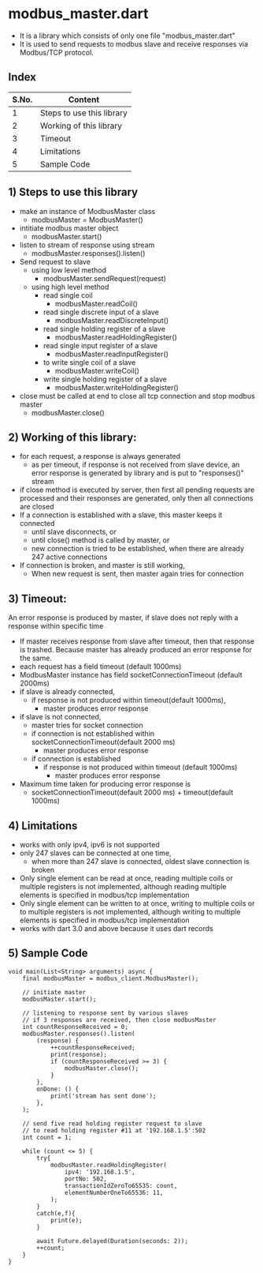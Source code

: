 # modbus_master.dart
-   It is a library which consists of only one file "modbus_master.dart"
-   It is used to send requests to modbus slave and receive responses via Modbus/TCP  protocol.


## Index
S.No.|Content
---|-----
1|Steps to use this library
2|Working of this library
3|Timeout
4|Limitations
5|Sample Code

## 1) Steps to use this library
-   make an instance of ModbusMaster class
    -   modbusMaster = ModbusMaster()
-   intitiate modbus master object
    -   modbusMaster.start()
-   listen to stream of response using stream
    -   modbusMaster.responses().listen()
-   Send request to slave
    -   using low level method
        - modbusMaster.sendRequest(request)
    -   using high level method
        -   read single coil
            -   modbusMaster.readCoil()
        -   read single discrete input of a slave
            -   modbusMaster.readDiscreteInput()
        -   read single holding register of a slave    
            - modbusMaster.readHoldingRegister()
        -   read single input register of a slave
            - modbusMaster.readInputRegister()
        -   to write single coil of a slave
            - modbusMaster.writeCoil()
        -   write single holding register of a slave
            - modbusMaster.writeHoldingRegister()
-   close must be called at end to close all tcp connection and stop modbus master
    - modbusMaster.close()


## 2) Working of this library:
- for each request, a response is always generated
    - as per timeout, if response is not received from slave device, an error response is generated by library and is put to "responses()" stream
- if close method is executed by server, then first all pending requests are processed and their responses are generated, only then all connections are closed
- If a connection is established with a slave, this master keeps it connected
    - until slave disconnects, or
    - until close() method is called by master, or
    - new connection is tried to be established, when there are already 247 active connections
- If connection is broken, and master is still working,
    - When new request is sent, then master again tries for connection

## 3) Timeout: 
An error response is produced by master, if slave does not reply with a response within specific time
- If master receives response from slave after timeout, then that response is trashed. Because master has already produced an error response for the same.
- each request has a field timeout (default 1000ms)
- ModbusMaster instance has field socketConnectionTimeout (default 2000ms)
- if slave is already connected,
    - if response is not produced within timeout(default 1000ms),
        - master produces error response
- if slave is not connected,
    - master tries for socket connection
    - if connection is not established within socketConnectionTimeout(default 2000 ms)
        - master produces error response
    - if connection is established
        -   if response is not produced within timeout (default 1000ms)
            - master produces error response
- Maximum time taken for producing error response is
    - socketConnectionTimeout(default 2000 ms) + timeout(default 1000ms)

## 4) Limitations
- works with only ipv4, ipv6 is not supported
- only 247 slaves can be connected at one time,
    - when more than 247 slave is connected, oldest slave connection is broken
- Only single element can be read at once, reading multiple coils or multiple registers is not implemented, although reading multiple elements is specified in modbus/tcp implementation
- Only single element can be written to at once, writing to multiple coils or to multiple registers is not implemented, although writing to multiple elements is specified in modbus/tcp implementation
- works with dart 3.0 and above because it uses dart records

## 5) Sample Code

```
void main(List<String> arguments) async {
    final modbusMaster = modbus_client.ModbusMaster();
    
    // initiate master
    modbusMaster.start();
       
    // listening to response sent by various slaves
    // if 3 responses are received, then close modbusMaster
    int countResponseReceived = 0;
    modbusMaster.responses().listen(
        (response) {
            ++countResponseReceived;
            print(response);
            if (countResponseReceived >= 3) {
                modbusMaster.close();
            }
        },
        onDone: () {
            print('stream has sent done');
        },
    );

    // send five read holding register request to slave
    // to read holding register #11 at '192.168.1.5':502
    int count = 1;
           
    while (count <= 5) {
        try{
            modbusMaster.readHoldingRegister(
                ipv4: '192.168.1.5',
                portNo: 502,
                transactionIdZeroTo65535: count,
                elementNumberOneTo65536: 11,
            );
        }
        catch(e,f){
            print(e);
        }
        
        await Future.delayed(Duration(seconds: 2));
        ++count;
    }
}
```